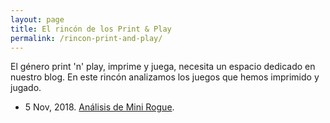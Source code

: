 ```yaml
---
layout: page
title: El rincón de los Print & Play
permalink: /rincon-print-and-play/
---
```


El género print 'n' play, imprime y juega, necesita un espacio dedicado en
nuestro blog. En este rincón analizamos los juegos que hemos imprimido y jugado.

* 5 Nov, 2018. [Análisis de Mini Rogue]({{site.baseurl}}/2018/11/05/analisis-mini-rogue/).
